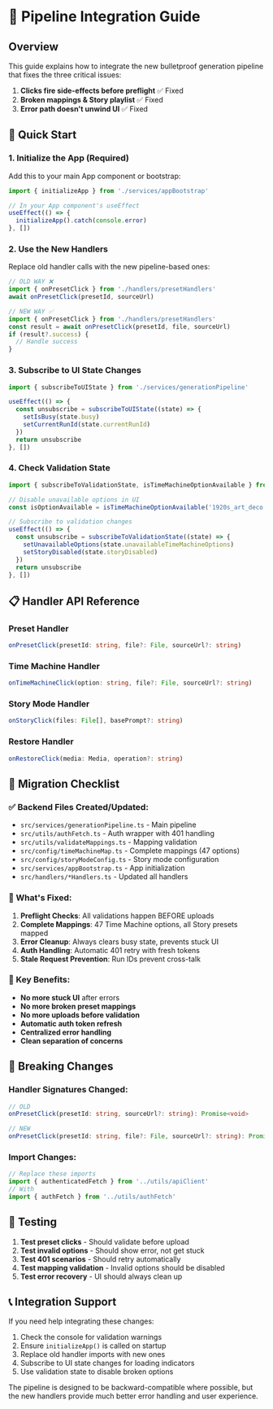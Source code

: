 # 🔧 Pipeline Integration Guide

## Overview

This guide explains how to integrate the new bulletproof generation pipeline that fixes the three critical issues:

1. **Clicks fire side-effects before preflight** ✅ Fixed
2. **Broken mappings & Story playlist** ✅ Fixed  
3. **Error path doesn't unwind UI** ✅ Fixed

## 🚀 Quick Start

### 1. Initialize the App (Required)

Add this to your main App component or bootstrap:

```typescript
import { initializeApp } from './services/appBootstrap'

// In your App component's useEffect
useEffect(() => {
  initializeApp().catch(console.error)
}, [])
```

### 2. Use the New Handlers

Replace old handler calls with the new pipeline-based ones:

```typescript
// OLD WAY ❌
import { onPresetClick } from './handlers/presetHandlers'
await onPresetClick(presetId, sourceUrl)

// NEW WAY ✅
import { onPresetClick } from './handlers/presetHandlers'
const result = await onPresetClick(presetId, file, sourceUrl)
if (result?.success) {
  // Handle success
}
```

### 3. Subscribe to UI State Changes

```typescript
import { subscribeToUIState } from './services/generationPipeline'

useEffect(() => {
  const unsubscribe = subscribeToUIState((state) => {
    setIsBusy(state.busy)
    setCurrentRunId(state.currentRunId)
  })
  return unsubscribe
}, [])
```

### 4. Check Validation State

```typescript
import { subscribeToValidationState, isTimeMachineOptionAvailable } from './utils/validateMappings'

// Disable unavailable options in UI
const isOptionAvailable = isTimeMachineOptionAvailable('1920s_art_deco')

// Subscribe to validation changes
useEffect(() => {
  const unsubscribe = subscribeToValidationState((state) => {
    setUnavailableOptions(state.unavailableTimeMachineOptions)
    setStoryDisabled(state.storyDisabled)
  })
  return unsubscribe
}, [])
```

## 📋 Handler API Reference

### Preset Handler
```typescript
onPresetClick(presetId: string, file?: File, sourceUrl?: string)
```

### Time Machine Handler
```typescript
onTimeMachineClick(option: string, file?: File, sourceUrl?: string)
```

### Story Mode Handler
```typescript
onStoryClick(files: File[], basePrompt?: string)
```

### Restore Handler
```typescript
onRestoreClick(media: Media, operation?: string)
```

## 🔄 Migration Checklist

### ✅ Backend Files Created/Updated:
- `src/services/generationPipeline.ts` - Main pipeline
- `src/utils/authFetch.ts` - Auth wrapper with 401 handling
- `src/utils/validateMappings.ts` - Mapping validation
- `src/config/timeMachineMap.ts` - Complete mappings (47 options)
- `src/config/storyModeConfig.ts` - Story mode configuration
- `src/services/appBootstrap.ts` - App initialization
- `src/handlers/*Handlers.ts` - Updated all handlers

### 🔧 What's Fixed:

1. **Preflight Checks**: All validations happen BEFORE uploads
2. **Complete Mappings**: 47 Time Machine options, all Story presets mapped
3. **Error Cleanup**: Always clears busy state, prevents stuck UI
4. **Auth Handling**: Automatic 401 retry with fresh tokens
5. **Stale Request Prevention**: Run IDs prevent cross-talk

### 🎯 Key Benefits:

- **No more stuck UI** after errors
- **No more broken preset mappings**
- **No more uploads before validation**
- **Automatic auth token refresh**
- **Centralized error handling**
- **Clean separation of concerns**

## 🚨 Breaking Changes

### Handler Signatures Changed:
```typescript
// OLD
onPresetClick(presetId: string, sourceUrl?: string): Promise<void>

// NEW  
onPresetClick(presetId: string, file?: File, sourceUrl?: string): Promise<GenerationResult | null>
```

### Import Changes:
```typescript
// Replace these imports
import { authenticatedFetch } from '../utils/apiClient'
// With
import { authFetch } from '../utils/authFetch'
```

## 🧪 Testing

1. **Test preset clicks** - Should validate before upload
2. **Test invalid options** - Should show error, not get stuck
3. **Test 401 scenarios** - Should retry automatically
4. **Test mapping validation** - Invalid options should be disabled
5. **Test error recovery** - UI should always clean up

## 📞 Integration Support

If you need help integrating these changes:

1. Check the console for validation warnings
2. Ensure `initializeApp()` is called on startup
3. Replace old handler imports with new ones
4. Subscribe to UI state changes for loading indicators
5. Use validation state to disable broken options

The pipeline is designed to be backward-compatible where possible, but the new handlers provide much better error handling and user experience.
